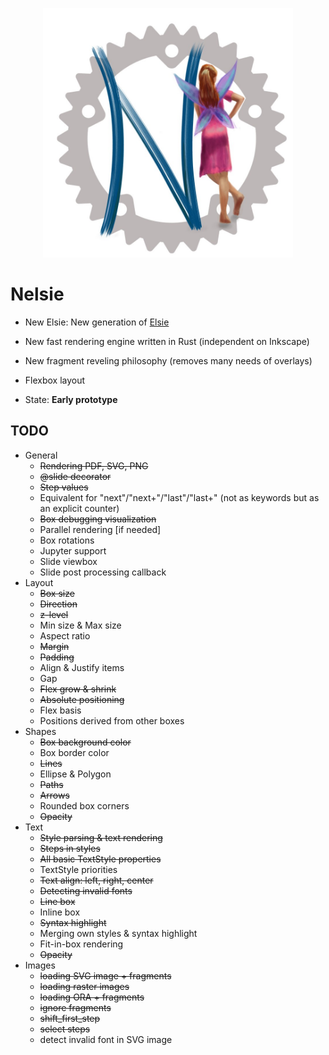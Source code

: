 <p align="center">
<img src='docs/imgs/nelsie-logo.jpg' width='400'>
</p>

# Nelsie

* New Elsie: New generation of [Elsie](https://github.com/spirali/elsie)
* New fast rendering engine written in Rust (independent on Inkscape)
* New fragment reveling philosophy (removes many needs of overlays)
* Flexbox layout

* State: **Early prototype**

## TODO

* General
    * ~~Rendering PDF, SVG, PNG~~
    * ~~@slide decorator~~
    * ~~Step values~~
    * Equivalent for "next"/"next+"/"last"/"last+" (not as keywords but as an explicit counter)
    * ~~Box debugging visualization~~
    * Parallel rendering [if needed]
    * Box rotations
    * Jupyter support
    * Slide viewbox
    * Slide post processing callback
* Layout
    * ~~Box size~~
    * ~~Direction~~
    * ~~z-level~~
    * Min size & Max size
    * Aspect ratio
    * ~~Margin~~
    * ~~Padding~~
    * Align & Justify items
    * Gap
    * ~~Flex grow & shrink~~
    * ~~Absolute positioning~~
    * Flex basis
    * Positions derived from other boxes
* Shapes
    * ~~Box background color~~
    * Box border color
    * ~~Lines~~
    * Ellipse & Polygon
    * ~~Paths~~
    * ~~Arrows~~
    * Rounded box corners
    * ~~Opacity~~
* Text
    * ~~Style parsing & text rendering~~
    * ~~Steps in styles~~
    * ~~All basic TextStyle properties~~
    * TextStyle priorities
    * ~~Text align: left, right, center~~
    * ~~Detecting invalid fonts~~
    * ~~Line box~~
    * Inline box
    * ~~Syntax highlight~~
    * Merging own styles & syntax highlight
    * Fit-in-box rendering
    * ~~Opacity~~
* Images
    * ~~loading SVG image + fragments~~
    * ~~loading raster images~~
    * ~~loading ORA + fragments~~
    * ~~ignore fragments~~
    * ~~shift_first_step~~
    * ~~select steps~~
    * detect invalid font in SVG image

